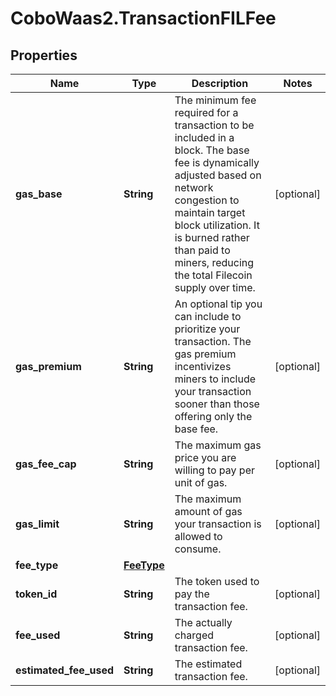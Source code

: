 # CoboWaas2.TransactionFILFee

## Properties

Name | Type | Description | Notes
------------ | ------------- | ------------- | -------------
**gas_base** | **String** | The minimum fee required for a transaction to be included in a block. The base fee is dynamically adjusted based on network congestion to maintain target block utilization. It is burned rather than paid to miners, reducing the total Filecoin supply over time. | [optional] 
**gas_premium** | **String** | An optional tip you can include to prioritize your transaction. The gas premium incentivizes miners to include your transaction sooner than those offering only the base fee. | [optional] 
**gas_fee_cap** | **String** | The maximum gas price you are willing to pay per unit of gas. | [optional] 
**gas_limit** | **String** | The maximum amount of gas your transaction is allowed to consume. | [optional] 
**fee_type** | [**FeeType**](FeeType.md) |  | 
**token_id** | **String** | The token used to pay the transaction fee. | [optional] 
**fee_used** | **String** | The actually charged transaction fee. | [optional] 
**estimated_fee_used** | **String** | The estimated transaction fee. | [optional] 


